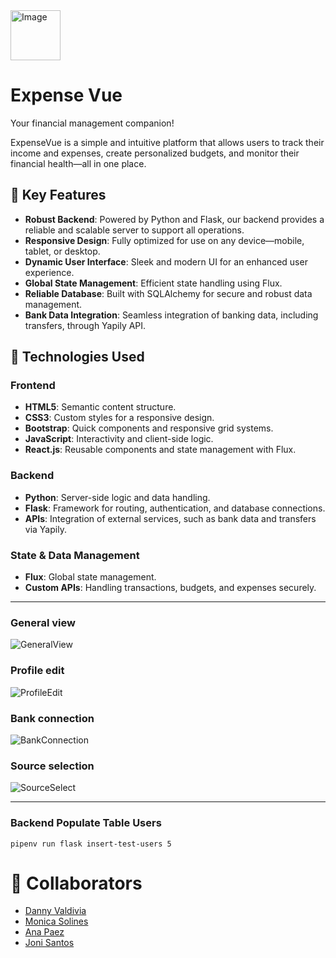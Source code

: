 <img src="https://i.imgur.com/DQDM4Sx.png" alt="Image" width="80"/>

# Expense Vue


Your financial management companion!

ExpenseVue is a simple and intuitive platform that allows users to track their income and expenses, create personalized budgets, and monitor their financial health—all in one place.

🌟 Key Features
---
- **Robust Backend**: Powered by Python and Flask, our backend provides a reliable and scalable server to support all operations.
- **Responsive Design**: Fully optimized for use on any device—mobile, tablet, or desktop.
- **Dynamic User Interface**: Sleek and modern UI for an enhanced user experience.
- **Global State Management**: Efficient state handling using Flux.
- **Reliable Database**: Built with SQLAlchemy for secure and robust data management.
- **Bank Data Integration**: Seamless integration of banking data, including transfers, through Yapily API.

## 🚀 Technologies Used
### Frontend
- **HTML5**: Semantic content structure.
- **CSS3**: Custom styles for a responsive design.
- **Bootstrap**: Quick components and responsive grid systems.
- **JavaScript**: Interactivity and client-side logic.
- **React.js**: Reusable components and state management with Flux.

### Backend
- **Python**: Server-side logic and data handling.
- **Flask**: Framework for routing, authentication, and database connections.
- **APIs**: Integration of external services, such as bank data and transfers via Yapily.
### State & Data Management
- **Flux**: Global state management.
- **Custom APIs**: Handling transactions, budgets, and expenses securely.
---
### General view

![GeneralView](https://i.imgur.com/ogQcexn.gif)

### Profile edit

![ProfileEdit](https://i.imgur.com/jp0Fu8d.gif)

### Bank connection

![BankConnection](https://i.imgur.com/JTkvA4U.gif)

### Source selection

![SourceSelect](https://i.imgur.com/u20MqkH.gif)

---
### Backend Populate Table Users
```
pipenv run flask insert-test-users 5
```

# 🤝 Collaborators
- [Danny Valdivia](https://github.com/dluisvaldivia)
- [Monica Solines](https://github.com/monicasolines)
- [Ana Paez](https://github.com/AnaPaez89)
- [Joni Santos](https://github.com/JoniXSantos)
